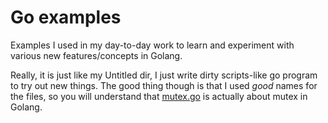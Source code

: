 # Go examples
Examples I used in my day-to-day work to learn and experiment with various new features/concepts in Golang.

Really, it is just like my Untitled dir, I just write dirty scripts-like go program to try out new things. The good thing though is that I used _good_ names for the files, so you will understand that [mutex.go](mutex.go) is actually about mutex in Golang.
